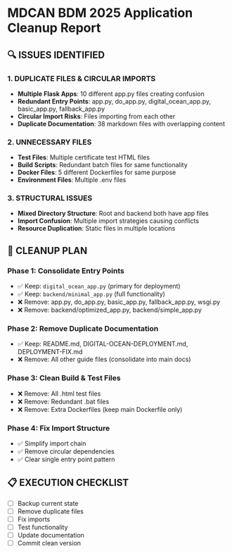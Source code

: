 # MDCAN BDM 2025 Application Cleanup Report

## 🔍 ISSUES IDENTIFIED

### 1. DUPLICATE FILES & CIRCULAR IMPORTS
- **Multiple Flask Apps**: 10 different app.py files creating confusion
- **Redundant Entry Points**: app.py, do_app.py, digital_ocean_app.py, basic_app.py, fallback_app.py
- **Circular Import Risks**: Files importing from each other
- **Duplicate Documentation**: 38 markdown files with overlapping content

### 2. UNNECESSARY FILES
- **Test Files**: Multiple certificate test HTML files
- **Build Scripts**: Redundant batch files for same functionality  
- **Docker Files**: 5 different Dockerfiles for same purpose
- **Environment Files**: Multiple .env files

### 3. STRUCTURAL ISSUES
- **Mixed Directory Structure**: Root and backend both have app files
- **Import Confusion**: Multiple import strategies causing conflicts
- **Resource Duplication**: Static files in multiple locations

## 🚀 CLEANUP PLAN

### Phase 1: Consolidate Entry Points
- ✅ Keep: `digital_ocean_app.py` (primary for deployment)
- ✅ Keep: `backend/minimal_app.py` (full functionality)
- ❌ Remove: app.py, do_app.py, basic_app.py, fallback_app.py, wsgi.py
- ❌ Remove: backend/optimized_app.py, backend/simple_app.py

### Phase 2: Remove Duplicate Documentation
- ✅ Keep: README.md, DIGITAL-OCEAN-DEPLOYMENT.md, DEPLOYMENT-FIX.md
- ❌ Remove: All other guide files (consolidate into main docs)

### Phase 3: Clean Build & Test Files
- ❌ Remove: All .html test files
- ❌ Remove: Redundant .bat files
- ❌ Remove: Extra Dockerfiles (keep main Dockerfile only)

### Phase 4: Fix Import Structure
- ✅ Simplify import chain
- ✅ Remove circular dependencies
- ✅ Clear single entry point pattern

## 📋 EXECUTION CHECKLIST
- [ ] Backup current state
- [ ] Remove duplicate files
- [ ] Fix imports
- [ ] Test functionality
- [ ] Update documentation
- [ ] Commit clean version
